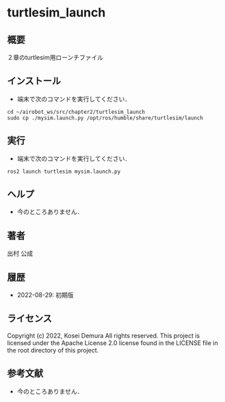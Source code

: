 # turtlesim_launch
## 概要
２章のturtlesim用ローンチファイル

## インストール
- 端末で次のコマンドを実行してください．  
```
cd ~/airobot_ws/src/chapter2/turtlesim_launch
sudo cp ./mysim.launch.py /opt/ros/humble/share/turtlesim/launch
```

## 実行  
- 端末で次のコマンドを実行してください．  
```
ros2 launch turtlesim mysim.launch.py
```

## ヘルプ
- 今のところありません．
　
 
## 著者
出村 公成


## 履歴
- 2022-08-29: 初期版


## ライセンス
Copyright (c) 2022, Kosei Demura All rights reserved. This project is licensed under the Apache License 2.0 license found in the LICENSE file in the root directory of this project.

## 参考文献
- 今のところありません．
